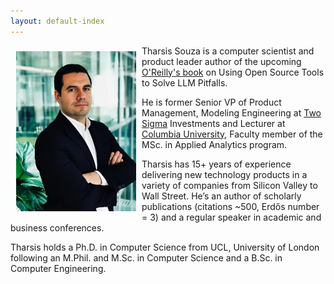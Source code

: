 ```yaml
---
layout: default-index
---
```

<img style="width=305px;height=445px;float:left;padding:9px;"
src="/image/Tharsis.png" alt="profile picture" width="192" height="256">

Tharsis Souza is a computer scientist and product leader author of the upcoming [O'Reilly's book](https://www.tamingllms.com) on Using Open Source Tools to Solve LLM Pitfalls.

He is former Senior VP of Product Management, Modeling Engineering at [Two Sigma](https://www.twosigma.com) Investments and Lecturer at [Columbia University](https://www.columbia.edu/), Faculty member of the MSc. in Applied Analytics program.

Tharsis has 15+ years of experience delivering new technology products in a variety of companies from Silicon Valley to Wall Street. He’s an author of scholarly publications (citations ~500, Erdős number = 3) and a regular speaker in academic and business conferences.
 
Tharsis holds a Ph.D. in Computer Science from UCL, University of London following an M.Phil. and M.Sc. in Computer Science and a B.Sc. in Computer Engineering.


